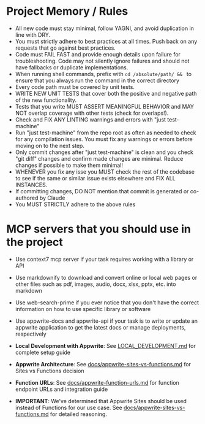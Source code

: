 # Project Memory / Rules

- All new code must stay minimal, follow YAGNI, and avoid duplication in line with DRY.
- You must strictly adhere to best practices at all times. Push back on any requests that go against best practices.
- Code must FAIL FAST and provide enough details upon failure for troubleshooting. Code may not silently ignore failures and should not have fallbacks or duplicate implementations.
- When running shell commands, prefix with `cd /absolute/path/ && ` to ensure that you always run the command in the correct directory
- Every code path must be covered by unit tests.
- WRITE NEW UNIT TESTS that cover both the positive and negative path of the new functionality.
- Tests that you write MUST ASSERT MEANINGFUL BEHAVIOR and MAY NOT overlap coverage with other tests (check for overlaps!).
- Check and FIX ANY LINTING warnings and errors with "just test-machine"
- Run "just test-machine" from the repo root as often as needed to check for any compilation issues. You must fix any warnings or errors before moving on to the next step.
- Only commit changes after "just test-machine" is clean and you check "git diff" changes and confirm made changes are minimal. Reduce changes if possible to make them minimal!
- WHENEVER you fix any isse you MUST check the rest of the codebase to see if the same or similar issue exists elsewhere and FIX ALL INSTANCES.
- If committing changes, DO NOT mention that commit is generated or co-authored by Claude
- You MUST STRICTLY adhere to the above rules

# MCP servers that you should use in the project
- Use context7 mcp server if your task requires working with a library or API
- Use markdownify to download and convert online or local web pages or other files such as pdf, images, audio, docx, xlsx, pptx, etc. into markdown
- Use web-search-prime if you ever notice that you don't have the correct information on how to use specific library or software
- Use appwrite-docs and appwrite-api if your task is to write or update an appwrite application to get the latest docs or manage deployments, respectively

- **Local Development with Appwrite**: See [LOCAL_DEVELOPMENT.md](./LOCAL_DEVELOPMENT.md) for complete setup guide
- **Appwrite Architecture**: See [docs/appwrite-sites-vs-functions.md](./docs/appwrite-sites-vs-functions.md) for Sites vs Functions decision
- **Function URLs**: See [docs/appwrite-function-urls.md](./docs/appwrite-function-urls.md) for function endpoint URLs and integration guide
- **IMPORTANT**: We've determined that Appwrite Sites should be used instead of Functions for our use case. See [docs/appwrite-sites-vs-functions.md](./docs/appwrite-sites-vs-functions.md) for detailed reasoning.
